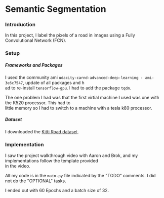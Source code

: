 # Semantic Segmentation
### Introduction
In this project, I label the pixels of a road in images using a Fully Convolutional Network (FCN).

### Setup
##### Frameworks and Packages
I used the community ami `udacity-carnd-advanced-deep-learning - ami-3e6c7547`, update of all packages and h\
ad to re-install `tensorflow-gpu`.
I had to add the package `tqdm`.

The one problem I had was that the first virtial machine I used was one with the K520 processor. This had to\
 little memory so I had to switch to a machine with a tesla k80 processor.

##### Dataset
I downloaded the [Kitti Road dataset](http://www.cvlibs.net/datasets/kitti/eval_road.php).

### Implementation
I saw the project walkthrough video with Aaron and Brok, and my implementations follow the template provided\
 in the video.

All my code is in the `main.py` file indicated by the "TODO" comments.
I did not do the "OPTIONAL" tasks.

I ended out with 60 Epochs and a batch size of 32.

